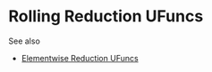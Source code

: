 ﻿Rolling Reduction UFuncs
========================



See also

* [Elementwise Reduction UFuncs](elwise-reduction-ufuncs.md)


